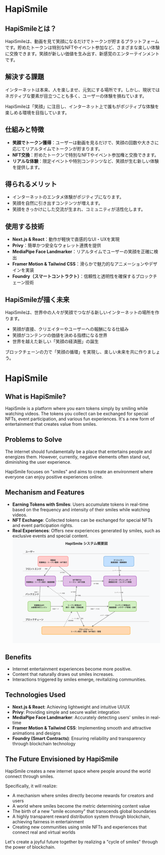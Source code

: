 # HapiSmile

## HapiSmileとは？
HapiSmileは、動画を見て笑顔になるだけでトークンが貯まるプラットフォームです。貯めたトークンは特別なNFTやイベント参加など、さまざまな楽しい体験に交換できます。笑顔が新しい価値を生み出す、新感覚のエンターテインメントです。

## 解決する課題
インターネットは本来、人を楽しませ、元気にする場所です。しかし、現状ではネガティブな要素が目立つことも多く、ユーザーの体験を損ねています。

HapiSmileは「笑顔」に注目し、インターネット上で誰もがポジティブな体験を楽しめる環境を目指しています。

## 仕組みと特徴
- **笑顔でトークン獲得**：ユーザーは動画を見るだけで、笑顔の回数や大きさに応じてリアルタイムでトークンが貯まります。
- **NFT交換**：貯めたトークンで特別なNFTやイベント参加権と交換できます。
- **リアルな体験**：限定イベントや特別コンテンツなど、笑顔が生む新しい体験を提供します。

## 得られるメリット
- インターネットのエンタメ体験がポジティブになります。
- 笑顔を自然に引き出すコンテンツが増えます。
- 笑顔をきっかけにした交流が生まれ、コミュニティが活性化します。

## 使用する技術
- **Next.js & React**：動作が軽快で直感的なUI・UXを実現
- **Privy**：簡単かつ安全なウォレット連携を提供
- **MediaPipe Face Landmarker**：リアルタイムでユーザーの笑顔を正確に検出
- **Framer Motion & Tailwind CSS**：滑らかで魅力的なアニメーションやデザインを実装
- **Foundry（スマートコントラクト）**：信頼性と透明性を確保するブロックチェーン技術

## HapiSmileが描く未来
HapiSmileは、世界中の人々が笑顔でつながる新しいインターネットの場所を作ります。

- 笑顔が直接、クリエイターやユーザーへの報酬になる仕組み
- 笑顔がコンテンツの価値を決める指標になる世界
- 世界を越えた新しい「笑顔の経済圏」の誕生

ブロックチェーンの力で「笑顔の循環」を実現し、楽しい未来を共に作りましょう。



# HapiSmile

## What is HapiSmile?
HapiSmile is a platform where you earn tokens simply by smiling while watching videos. The tokens you collect can be exchanged for special NFTs, event participation, and various fun experiences. It's a new form of entertainment that creates value from smiles.

## Problems to Solve
The internet should fundamentally be a place that entertains people and energizes them. However, currently, negative elements often stand out, diminishing the user experience.

HapiSmile focuses on "smiles" and aims to create an environment where everyone can enjoy positive experiences online.

## Mechanism and Features
- **Earning Tokens with Smiles**: Users accumulate tokens in real-time based on the frequency and intensity of their smiles while watching videos.
- **NFT Exchange**: Collected tokens can be exchanged for special NFTs and event participation rights.
- **Real Experiences**: Offers new experiences generated by smiles, such as exclusive events and special content.
![HapiSmile System Overview](HapiSmile.png)

## Benefits
- Internet entertainment experiences become more positive.
- Content that naturally draws out smiles increases.
- Interactions triggered by smiles emerge, revitalizing communities.

## Technologies Used
- **Next.js & React**: Achieving lightweight and intuitive UI/UX
- **Privy**: Providing simple and secure wallet integration
- **MediaPipe Face Landmarker**: Accurately detecting users' smiles in real-time
- **Framer Motion & Tailwind CSS**: Implementing smooth and attractive animations and designs
- **Foundry (Smart Contracts)**: Ensuring reliability and transparency through blockchain technology

## The Future Envisioned by HapiSmile
HapiSmile creates a new internet space where people around the world connect through smiles.

Specifically, it will realize:
- A mechanism where smiles directly become rewards for creators and users
- A world where smiles become the metric determining content value
- The birth of a new "smile economy" that transcends global boundaries
- A highly transparent reward distribution system through blockchain, achieving fairness in entertainment
- Creating new communities using smile NFTs and experiences that connect real and virtual worlds

Let's create a joyful future together by realizing a "cycle of smiles" through the power of blockchain.
